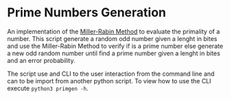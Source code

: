 # Prime Numbers Generation

An implementation of the [Miller-Rabin Method][1] to evaluate the primality of a number. This script generate a random odd number given a lenght in bites and use the Miller-Rabin Method to verify if is a prime number else generate a new odd random number until find a prime number given a lenght in bites and an error probability.

The script use and CLI to the user interaction from the command line and can to be import from another python script. To view how to use the CLI execute ``python3 primgen -h``.

[1]: https://en.wikipedia.org/wiki/Miller%E2%80%93Rabin_primality_test
